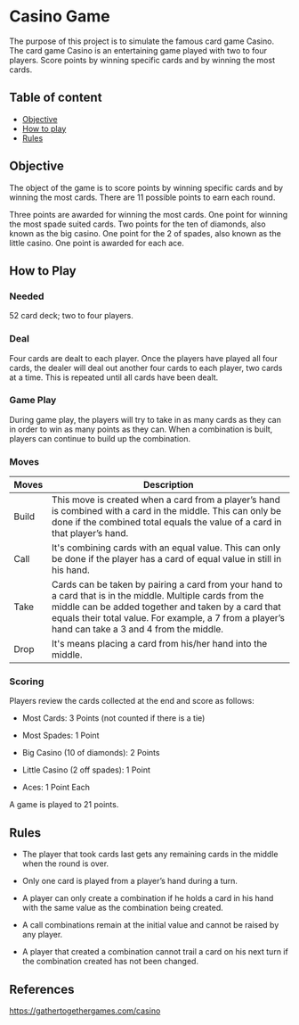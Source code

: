 # Casino Game
The purpose of this project is to simulate the famous card game Casino.
The card game Casino is an entertaining game played with two to four players. Score points by winning specific cards and by winning the most cards.
## Table of content
* [Objective](#objective)
* [How to play](#how-to-play)
* [Rules](#rules)

## Objective
The object of the game is to score points by winning specific cards and by winning the most cards. There are 11 possible points to earn each round. 

Three points are awarded for winning the most cards. One point for winning the most spade suited cards. Two points for the ten of diamonds, also known as the big casino. One point for the 2 of spades, also known as the little casino. One point is awarded for each ace.
## How to Play
### Needed
52 card deck; two to four players.
### Deal
Four cards are dealt to each player. Once the players have played all four cards, the dealer will deal out another four cards to each player, two cards at a time. This is repeated until all cards have been dealt.
### Game Play
During game play, the players will try to take in as many cards as they can in order to win as many points as they can. 
When a combination is built, players can continue to build up the combination.
### Moves
|Moves   |Description|
|------| -------|
|Build|This move is created when a card from a player’s hand is combined with a card in the middle. This can only be done if the combined total equals the value of a card in that player’s hand.|
|Call|It's combining cards with an equal value. This can only be done if the player has a card of equal value in still in his hand.|
|Take| Cards can be taken by pairing a card from your hand to a card that is in the middle. Multiple cards from the middle can be added together and taken by a card that equals their total value. For example, a 7 from a player’s hand can take a 3 and 4 from the middle.|
|Drop| It's means placing a card from his/her hand into the middle.|
### Scoring
Players review the cards collected at the end and score as follows:

* Most Cards: 3 Points (not counted if there is a tie)

* Most Spades: 1 Point

* Big Casino (10 of diamonds): 2 Points

* Little Casino (2 off spades): 1 Point

* Aces: 1 Point Each

A game is played to 21 points.
## Rules
* The player that took cards last gets any remaining cards in the middle when the round is over.

* Only one card is played from a player’s hand during a turn.

* A player can only create a combination if he holds a card in his hand with the same value as the combination being created.

* A call combinations remain at the initial value and cannot be raised by any player. 

* A player that created a combination cannot trail a card on his next turn if the combination created has not been changed.
## References
https://gathertogethergames.com/casino

